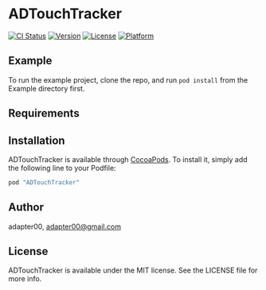 # ADTouchTracker

[![CI Status](http://img.shields.io/travis/adapter00/ADTouchTracker.svg?style=flat)](https://travis-ci.org/adapter00/ADTouchTracker)
[![Version](https://img.shields.io/cocoapods/v/ADTouchTracker.svg?style=flat)](http://cocoapods.org/pods/ADTouchTracker)
[![License](https://img.shields.io/cocoapods/l/ADTouchTracker.svg?style=flat)](http://cocoapods.org/pods/ADTouchTracker)
[![Platform](https://img.shields.io/cocoapods/p/ADTouchTracker.svg?style=flat)](http://cocoapods.org/pods/ADTouchTracker)

## Example

To run the example project, clone the repo, and run `pod install` from the Example directory first.

## Requirements

## Installation

ADTouchTracker is available through [CocoaPods](http://cocoapods.org). To install
it, simply add the following line to your Podfile:

```ruby
pod "ADTouchTracker"
```

## Author

adapter00, adapter00@gmail.com

## License

ADTouchTracker is available under the MIT license. See the LICENSE file for more info.
